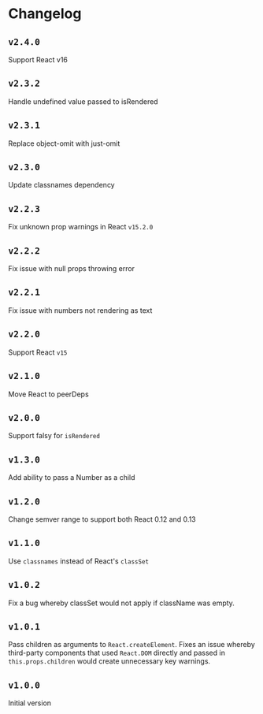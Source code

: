 # Changelog

## `v2.4.0`

Support React v16

## `v2.3.2`

Handle undefined value passed to isRendered 

## `v2.3.1`

Replace object-omit with just-omit

## `v2.3.0`

Update classnames dependency

## `v2.2.3`

Fix unknown prop warnings in React `v15.2.0`

## `v2.2.2`

Fix issue with null props throwing error

## `v2.2.1`

Fix issue with numbers not rendering as text

## `v2.2.0`

Support React `v15`

## `v2.1.0`

Move React to peerDeps

## `v2.0.0`

Support falsy for `isRendered`

## `v1.3.0`

Add ability to pass a Number as a child

## `v1.2.0`

Change semver range to support both React 0.12 and 0.13

## `v1.1.0`

Use `classnames` instead of React's `classSet`

## `v1.0.2`

Fix a bug whereby classSet would not apply if className was empty.

## `v1.0.1`

Pass children as arguments to `React.createElement`. Fixes an issue whereby third-party components that used `React.DOM` directly and passed in `this.props.children` would create unnecessary key warnings.

## `v1.0.0`

Initial version

